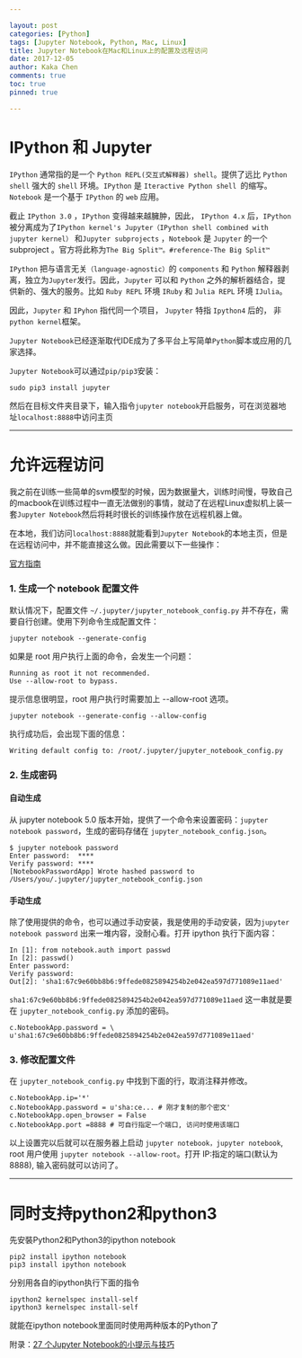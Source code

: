 ```yaml
---

layout: post
categories: [Python]
tags: [Jupyter Notebook, Python, Mac, Linux]
title: Jupyter Notebook在Mac和Linux上的配置及远程访问
date: 2017-12-05
author: Kaka Chen
comments: true
toc: true
pinned: true

---
```


# IPython 和 Jupyter

`IPython` 通常指的是一个 `Python REPL(交互式解释器) shell`。提供了远比 `Python shell` 强大的 `shell` 环境。`IPython` 是 `Iteractive Python shell `的缩写。 `Notebook` 是一个基于 `IPython` 的 `web` 应用。

截止 `IPython 3.0` ，`IPython` 变得越来越臃肿，因此， `IPython 4.x` 后，`IPython`被分离成为了`IPython kernel's Jupyter（IPython shell combined with jupyter kernel）` 和`Jupyter subprojects` ，`Notebook` 是 `Jupyter` 的一个 subproject 。官方将此称为`The Big Split™。#reference-The Big Split™`

`IPython` 把与语言无关`（language-agnostic）`的 `components` 和 `Python` 解释器剥离，独立为`Jupyter`发行。因此，`Jupyter` 可以和 `Python` 之外的解析器结合，提供新的、强大的服务。比如 `Ruby REPL` 环境 `IRuby` 和 `Julia REPL` 环境 `IJulia`。

因此，`Jupyter` 和 `IPyhon` 指代同一个项目， `Jupyter` 特指 `Ipython4` 后的， 非`python kernel`框架。

`Jupyter Notebook`已经逐渐取代IDE成为了多平台上写简单`Python`脚本或应用的几家选择。

`Jupyter Notebook`可以通过`pip/pip3`安装：

```shell
sudo pip3 install jupyter
```

然后在目标文件夹目录下，输入指令`jupyter notebook`开启服务，可在浏览器地址`localhost:8888`中访问主页

- - -

# 允许远程访问

我之前在训练一些简单的svm模型的时候，因为数据量大，训练时间慢，导致自己的macbook在训练过程中一直无法做别的事情，就动了在远程Linux虚拟机上装一套`Jupyter Notebook`然后将耗时很长的训练操作放在远程机器上做。

在本地，我们访问`localhost:8888`就能看到`Jupyter Notebook`的本地主页，但是在远程访问中，并不能直接这么做。因此需要以下一些操作：

[官方指南](http://jupyter-notebook.readthedocs.io/en/latest/public_server.html#notebook-server-security)

### 1. 生成一个 notebook 配置文件

默认情况下，配置文件 `~/.jupyter/jupyter_notebook_config.py` 并不存在，需要自行创建。使用下列命令生成配置文件：

```shell
jupyter notebook --generate-config
```

如果是 root 用户执行上面的命令，会发生一个问题：

```
Running as root it not recommended. 
Use --allow-root to bypass.
```

提示信息很明显，root 用户执行时需要加上 --allow-root 选项。

```shell
jupyter notebook --generate-config --allow-config
```

执行成功后，会出现下面的信息：

```
Writing default config to: /root/.jupyter/jupyter_notebook_config.py
```

### 2. 生成密码

#### 自动生成

从 jupyter notebook 5.0 版本开始，提供了一个命令来设置密码：`jupyter notebook password`，生成的密码存储在 `jupyter_notebook_config.json`。

```
$ jupyter notebook password
Enter password:  ****
Verify password: ****
[NotebookPasswordApp] Wrote hashed password to /Users/you/.jupyter/jupyter_notebook_config.json
```

#### 手动生成

除了使用提供的命令，也可以通过手动安装，我是使用的手动安装，因为`jupyter notebook password` 出来一堆内容，没耐心看。打开 ipython 执行下面内容：

```
In [1]: from notebook.auth import passwd
In [2]: passwd()
Enter password:
Verify password:
Out[2]: 'sha1:67c9e60bb8b6:9ffede0825894254b2e042ea597d771089e11aed'
```

`sha1:67c9e60bb8b6:9ffede0825894254b2e042ea597d771089e11aed` 这一串就是要在 `jupyter_notebook_config.py` 添加的密码。

```
c.NotebookApp.password = \
u'sha1:67c9e60bb8b6:9ffede0825894254b2e042ea597d771089e11aed'
```

### 3. 修改配置文件

在 `jupyter_notebook_config.py` 中找到下面的行，取消注释并修改。

```
c.NotebookApp.ip='*'
c.NotebookApp.password = u'sha:ce... # 刚才复制的那个密文'
c.NotebookApp.open_browser = False
c.NotebookApp.port =8888 # 可自行指定一个端口, 访问时使用该端口
```

以上设置完以后就可以在服务器上启动 `jupyter notebook，jupyter notebook`, root 用户使用 `jupyter notebook --allow-root`。打开 IP:指定的端口(默认为8888), 输入密码就可以访问了。

- - -

# 同时支持python2和python3

先安裝Python2和Python3的ipython notebook

```shell
pip2 install ipython notebook
pip3 install ipython notebook
```

分别用各自的ipython执行下面的指令

```shell
ipython2 kernelspec install-self
ipython3 kernelspec install-self
```

就能在ipython notebook里面同时使用两种版本的Python了

附录：[27 个Jupyter Notebook的小提示与技巧](http://liuchengxu.org/pelican-blog/jupyter-notebook-tips.html)
